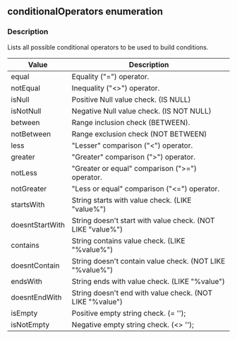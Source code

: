 ## conditionalOperators enumeration

### Description
Lists all possible conditional operators to be used to build conditions.

Value | Description
----- | -----------
equal | Equality ("=") operator.
notEqual | Inequality ("<>") operator.
isNull  | Positive Null value check. (IS NULL)
isNotNull  | Negative Null value check. (IS NOT NULL)
between  | Range inclusion check (BETWEEN).
notBetween  | Range exclusion check (NOT BETWEEN)
less  | "Lesser" comparison ("<") operator.
greater  | "Greater" comparison (">") operator.
notLess  | "Greater or equal" comparison (">=") operator.
notGreater  | "Less or equal" comparison ("<=") operator.
startsWith  | String starts with value check. (LIKE "value%")
doesntStartWith  | String doesn't start with value check. (NOT LIKE "value%")
contains  | String contains value check. (LIKE "%value%")
doesntContain  | String doesn't contain value check. (NOT LIKE "%value%")
endsWith | String ends with value check. (LIKE "%value")
doesntEndWith  | String doesn't end with value check. (NOT LIKE "%value")
isEmpty  | Positive empty string check. (= '');
isNotEmpty  | Negative empty string check. (<> '');